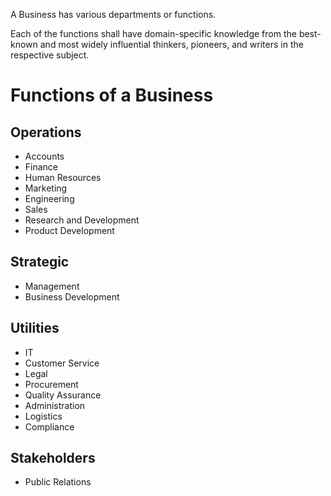 A Business has various departments or functions.

Each of the functions shall have domain-specific knowledge from the best-known and most widely influential thinkers, pioneers, and writers in the respective subject.

# Functions of a Business

## Operations
- Accounts
- Finance
- Human Resources
- Marketing
- Engineering
- Sales
- Research and Development
- Product Development

## Strategic
- Management
- Business Development

## Utilities
- IT
- Customer Service
- Legal
- Procurement
- Quality Assurance
- Administration
- Logistics
- Compliance

## Stakeholders
- Public Relations
